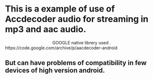 
<h1>This is a example of use of Accdecoder audio for streaming in mp3 and aac audio.</h1>
<center>
	GOOGLE native librery  used .
</center> 
https://code.google.com/archive/p/aacdecoder-android

<h2>
	But can have problems of compatibility in few devices of high version android.	
</h2>
